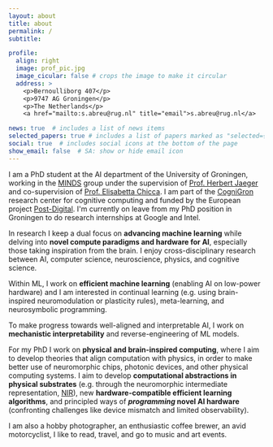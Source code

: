 ```yaml
---
layout: about
title: about
permalink: /
subtitle: 

profile:
  align: right
  image: prof_pic.jpg
  image_cicular: false # crops the image to make it circular
  address: >
    <p>Bernoulliborg 407</p>
    <p>9747 AG Groningen</p>
    <p>The Netherlands</p>
    <a href="mailto:s.abreu@rug.nl" title="email">s.abreu@rug.nl</a>

news: true  # includes a list of news items
selected_papers: true # includes a list of papers marked as "selected={true}"
social: true  # includes social icons at the bottom of the page
show_email: false  # SA: show or hide email icon
---
```


I am a PhD student at the AI department of the University of Groningen, working in the [MINDS](https://www.ai.rug.nl/minds/) group under the supervision of [Prof. Herbert Jaeger](https://scholar.google.com/citations?hl=en&user=0uztVbMAAAAJ&view_op=list_works) and co-supervision of [Prof. Elisabetta Chicca](https://www.rug.nl/research/zernike/bio-inspired-circuits-and-systems/chicca-group/?lang=en). I am part of the [CogniGron](https://www.rug.nl/research/fse/cognitive-systems-and-materials/?lang=en) research center for cognitive computing and funded by the European project [Post-Digital](http://postdigital.astonphotonics.uk). 
I'm currently on leave from my PhD position in Groningen to do research internships at Google and Intel.

In research I keep a dual focus on **advancing machine learning** while delving into **novel compute paradigms and hardware for AI**, especially those taking inspiration from the brain. I enjoy cross-disciplinary research between AI, computer science, neuroscience, physics, and cognitive science.

<!-- TODO:
- mention theoretical, mathematical, dynamical systems perspective -->

<!-- efficient AI -->
Within ML, I work on **efficient machine learning** (enabling AI on low-power hardware) and I am interested in  continual learning (e.g. using brain-inspired neuromodulation or plasticity rules), meta-learning, and neurosymbolic programming.
<!-- automated machine learning (AutoML), self-supervised learning, real-time ML, representation learning, dynamical systems for ML -->
To make progress towards well-aligned and interpretable AI, I work on **mechanistic interpretability** and reverse-engineering of ML models.

<!-- hardware-aware AI (-> more exotic stuff like photonic / analog neuromorphic) -->
For my PhD I work on **physical and brain-inspired computing**, where I aim to develop theories that align computation with physics, in order to make better use of neuromorphic chips, photonic devices, and other physical computing systems.
I aim to develop **computational abstractions in physical substrates** (e.g. through the neuromorphic intermediate representation, [NIR](https://github.com/neuromorphs/NIR)), new **hardware-compatible efficient learning algorithms**, and principled ways of ***programming* novel AI hardware** (confronting challenges like device mismatch and limited observability).
<!-- - neurosymbolic programming for neuromorphic hardware: merging machine learning with "classical" programming. -->

<!-- OLD (2021/2022) -->
<!-- I am interested in interdisciplinary research in and around computer science and artificial intelligence: nature-inspired computing, understanding human cognition, and advancing artificial intelligence. -->
<!-- My PhD is on non-digital computing theory in the [MINDS](https://www.ai.rug.nl/minds/) research group and the CogniGron research center, funded by the European [Post-Digital](http://postdigital.astonphotonics.uk) research network. -->
<!-- I am developing concepts and methods for programming and interfacing with unconventional computers. I am working with analog neuromorphic hardware (spikes!), photonic computing systems, and other physical systems that can compute and/or learn. -->

I am also a hobby photographer, an enthusiastic coffee brewer, an avid motorcyclist, I like to read, travel, and go to music and art events.

<!-- ## meeting requests
To schedule a meeting, please use [this page](https://calendar.google.com/calendar/appointments/schedules/AcZssZ2rU1Lj1enWIUHfiUYBFg-ZCOWu4CIIrLuWZ8_etiYXOX-10c52sYEM8Ce9BL7Zp7vDirMTnS5e) to book a time in my calendar. -->

<!-- 
## student supervision
I am available to supervise bachelor and master projects at RUG. Please send me an [email](mailto:s.abreu@rug.nl) if you are interested in working on a project related to the following topics:

- efficient ML: minimizing energy and/or latency in ML models. 
- large recurrent neural networks: e.g. using state-space models (S4, LRU)
- interpretability of (multimodal) LLMs, e.g. using [conceptors](https://www.ai.rug.nl/minds/research/conceptorresearch/)
- continual lifelong learning on neuromorphic hardware (e.g. with plasticity rules).
- automated machine learning or meta-learning (learning how to learn) in neural networks
- investigating modularity in neural networks (e.g. in evolved RNNs)
- brain-inspired local learning rules for efficient hardware-compatible learning (e.g. equilibrium propagation, 3-factor learning, differential plasticity, evolving plasticity rules).

Take a look at [our group's website](https://www.ai.rug.nl/minds/) for more information on the kind of research we do, and [this page](https://www.ai.rug.nl/minds/teaching/studentprojects/) for more information on doing your thesis project in our group.

Link to your social media connections, too. This theme is set up to use [Font Awesome icons](http://fortawesome.github.io/Font-Awesome/) and [Academicons](https://jpswalsh.github.io/academicons/), like the ones below. Add your Facebook, Twitter, LinkedIn, Google Scholar, or just disable all of them.
-->
